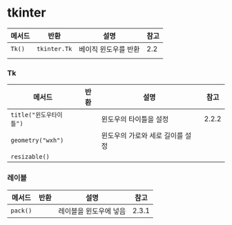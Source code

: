 # tkinter

| 메서드 | 반환         | 설명                 | 참고 |
| ------ | ------------ | -------------------- | ---- |
| `Tk()` | `tkinter.Tk` | 베이직 윈도우를 반환 | 2.2  |
|        |              |                      |      |



### Tk

| 메서드                  | 반환 | 설명                             | 참고  |
| ----------------------- | ---- | -------------------------------- | ----- |
| `title("윈도우타이틀")` |      | 윈도우의 타이틀을 설정           | 2.2.2 |
| `geometry("wxh")`       |      | 윈도우의 가로와 세로 길이를 설정 |       |
| `resizable()`           |      |                                  |       |



### 레이블

| 메서드   | 반환 | 설명                   | 참고  |
| -------- | ---- | ---------------------- | ----- |
| `pack()` |      | 레이블을 윈도우에 넣음 | 2.3.1 |

